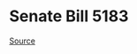 # Senate Bill 5183

[Source](http://lawfilesext.leg.wa.gov/biennium/2023-24/Pdf/Bills/Senate%20Bills/5183.pdf)
